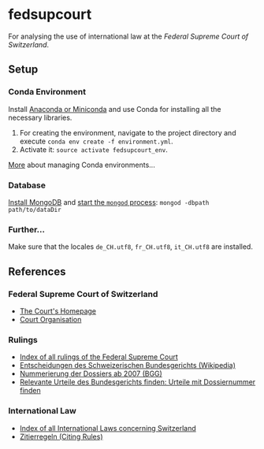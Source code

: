 # fedsupcourt
For analysing the use of international law at the _Federal Supreme Court of Switzerland_.

## Setup

### Conda Environment
Install [Anaconda or Miniconda](https://www.continuum.io/downloads) and use Conda for installing all the necessary libraries.

1. For creating the environment, navigate to the project directory and execute `conda env create -f environment.yml`.
2. Activate it: `source activate fedsupcourt_env`.

[More](http://conda.pydata.org/docs/using/envs.html) about managing Conda environments...

### Database
[Install MongoDB](https://www.mongodb.com/download-center) and [start the `mongod` process](https://docs.mongodb.com/manual/tutorial/manage-mongodb-processes/?): `mongod -dbpath path/to/dataDir`

### Further...
Make sure that the locales `de_CH.utf8`, `fr_CH.utf8`, `it_CH.utf8` are installed.

## References
### Federal Supreme Court of Switzerland
- [The Court's Homepage](https://www.bger.ch/)
- [Court Organisation](http://www.bger.ch/gerichtsorganisation.pdf)

### Rulings
- [Index of all rulings of the Federal Supreme Court](http://relevancy.bger.ch/cgi-bin/IndexCGI?lang=de)
- [Entscheidungen des Schweizerischen Bundesgerichts (Wikipedia)](https://de.wikipedia.org/wiki/Entscheidungen_des_Schweizerischen_Bundesgerichts)
- [Nummerierung der Dossiers ab 2007 (BGG)](http://www.bger.ch/uebersicht_numm_dossiers_internet_d_ab_2007.pdf)
- [Relevante Urteile des Bundesgerichts finden: Urteile mit Dossiernummer finden](www.eurospider.com/fileadmin/pdf/SucheMitDossierNummer.pdf)

### International Law
- [Index of all International Laws concerning Switzerland](https://www.admin.ch/opc/de/classified-compilation/international.html)
- [Zitierregeln (Citing Rules)](http://www.bger.ch/01_zitierregeln_d.pdf)
